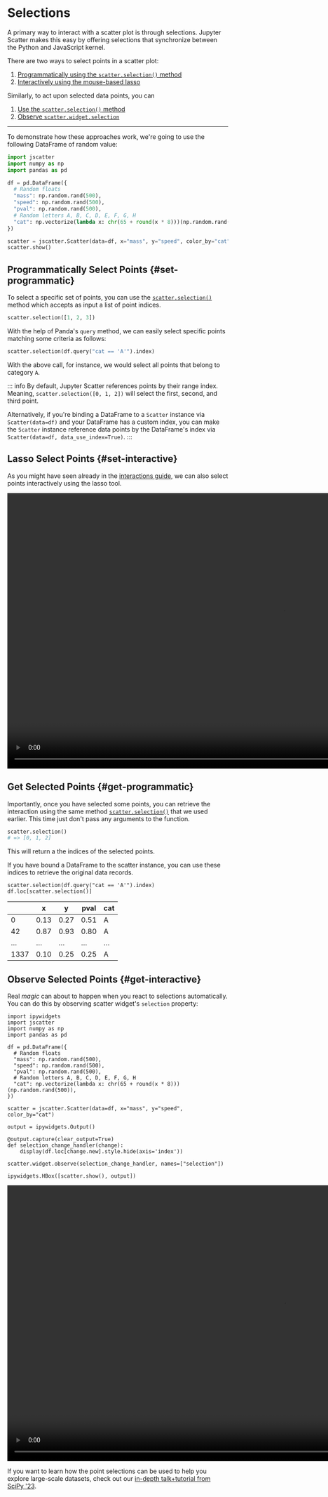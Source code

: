 # Selections

A primary way to interact with a scatter plot is through selections.
Jupyter Scatter makes this easy by offering selections that synchronize
between the Python and JavaScript kernel.

There are two ways to select points in a scatter plot:

1. [Programmatically using the `scatter.selection()` method](#set-programmatic)
2. [Interactively using the mouse-based lasso](#set-interactive)

Similarly, to act upon selected data points, you can

1. [Use the `scatter.selection()` method](#get-programmatic)
2. [Observe `scatter.widget.selection`](#get-interactive)

---

To demonstrate how these approaches work, we're going to use the following
DataFrame of random value:

```python
import jscatter
import numpy as np
import pandas as pd

df = pd.DataFrame({
  # Random floats
  "mass": np.random.rand(500),
  "speed": np.random.rand(500),
  "pval": np.random.rand(500),
  # Random letters A, B, C, D, E, F, G, H
  "cat": np.vectorize(lambda x: chr(65 + round(x * 8)))(np.random.rand(500)),
})

scatter = jscatter.Scatter(data=df, x="mass", y="speed", color_by="cat")
scatter.show()
```

## Programmatically Select Points {#set-programmatic}

To select a specific set of points, you can use the [`scatter.selection()`](./api#scatter.selection) method
which accepts as input a list of point indices.

```py
scatter.selection([1, 2, 3])
```

With the help of Panda's `query` method, we can easily select specific points
matching some criteria as follows:

```py
scatter.selection(df.query("cat == 'A'").index)
```

With the above call, for instance, we would select all points that belong to
category `A`.

::: info
By default, Jupyter Scatter references points by their range index. Meaning,
`scatter.selection([0, 1, 2])` will select the first, second, and third point.

Alternatively, if you're binding a DataFrame to a `Scatter` instance via
`Scatter(data=df)` and your DataFrame has a custom index, you can make the
`Scatter` instance reference data points by the DataFrame's index via
`Scatter(data=df, data_use_index=True)`.
:::

## Lasso Select Points {#set-interactive}

As you might have seen already in the [interactions guide](./interactions), we
can also select points interactively using the lasso tool.

<video autoplay loop muted playsinline width="1256" data-name="interactions-lasso">
  <source
    src="/videos/interactions-lasso-dark.mp4"
    type="video/mp4"
  />
</video>

## Get Selected Points {#get-programmatic}

Importantly, once you have selected some points, you can retrieve the
interaction using the same method [`scatter.selection()`](./api#scatter.selection)
that we used earlier. This time just don't pass any arguments to the function.

```py
scatter.selection()
# => [0, 1, 2]
```

This will return a the indices of the selected points.

If you have bound a DataFrame to the scatter instance, you can use these indices
to retrieve the original data records.

```py{2}
scatter.selection(df.query("cat == 'A'").index)
df.loc[scatter.selection()]
```

|      | x    | y    | pval | cat |
|------|------|------|------|-----|
| 0    | 0.13 | 0.27 | 0.51 | A   |
| 42   | 0.87 | 0.93 | 0.80 | A   |
| …    | …    | …    | …    | …   |
| 1337 | 0.10 | 0.25 | 0.25 | A   |

## Observe Selected Points {#get-interactive}

Real _magic_ can about to happen when you react to selections automatically. You
can do this by observing scatter widget's `selection` property:

```py{1,17-23}
import ipywidgets
import jscatter
import numpy as np
import pandas as pd

df = pd.DataFrame({
  # Random floats
  "mass": np.random.rand(500),
  "speed": np.random.rand(500),
  "pval": np.random.rand(500),
  # Random letters A, B, C, D, E, F, G, H
  "cat": np.vectorize(lambda x: chr(65 + round(x * 8)))(np.random.rand(500)),
})

scatter = jscatter.Scatter(data=df, x="mass", y="speed", color_by="cat")

output = ipywidgets.Output()

@output.capture(clear_output=True)
def selection_change_handler(change):
    display(df.loc[change.new].style.hide(axis='index'))
            
scatter.widget.observe(selection_change_handler, names=["selection"])

ipywidgets.HBox([scatter.show(), output])
````

<video autoplay loop muted playsinline width="1258" data-name="selections-observe">
  <source
    src="/videos/selections-observe-dark.mp4"
    type="video/mp4"
  />
</video>

If you want to learn how the point selections can be used to help you explore
large-scale datasets, check out our [in-depth talk+tutorial from SciPy '23](https://github.com/flekschas/jupyter-scatter-tutorial).

<script setup>
  import { videoColorModeSrcSwitcher } from './utils';
  videoColorModeSrcSwitcher();
</script>
